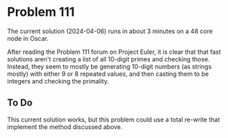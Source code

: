 # Problem 111

The current solution (2024-04-06) runs in about 3 minutes on a 48 core node in Oscar. 

After reading the Problem 111 forum on Project Euler, it is clear that that fast solutions aren't creating a list of all 10-digit primes and checking those. Instead, they seem to mostly be generating 10-digit numbers (as strings mostly) with either 9 or 8 repeated values, and then casting them to be integers and checking the primality. 

## To Do
This current solution works, but this problem could use a total re-write that implement the method discussed above.  

